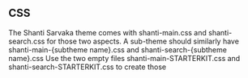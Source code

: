 CSS
---

The Shanti Sarvaka theme comes with shanti-main.css and shanti-search.css for those two aspects. 
A sub-theme should similarly have shanti-main-{subtheme name}.css and shanti-search-{subtheme name}.css
Use the two empty files shanti-main-STARTERKIT.css and shanti-search-STARTERKIT.css to create those
